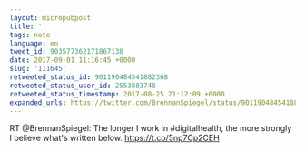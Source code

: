 ```yaml
---
layout: micropubpost
title: ''
tags: note
language: en
tweet_id: 903577362171867138
date: 2017-09-01 11:16:45 +0000
slug: '111645'
retweeted_status_id: 901190484541882368
retweeted_status_user_id: 2553883748
retweeted_status_timestamp: 2017-08-25 21:12:09 +0000
expanded_urls: https://twitter.com/BrennanSpiegel/status/901190484541882368/photo/1,https://twitter.com/BrennanSpiegel/status/901190484541882368/photo/1
---
```

RT @BrennanSpiegel: The longer I work in #digitalhealth, the more strongly I believe what's written below. https://t.co/5np7Cp2CEH
